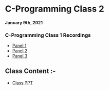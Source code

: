 # C-Programming Class 2

#### January 9th, 2021

### C-Programming Class 1 Recordings
- [Panel 1](https://drive.google.com/file/d/1AkjpNa4u0YluPhYxERCKsgSlNNmucsX2/view?usp=sharing)
- [Panel 2](https://drive.google.com/file/d/1jiMX_1jOjbLSUbhATHLFeVS5CTIFppAU/view?usp=sharing)
- [Panel 3](https://drive.google.com/file/d/1SkhPpdOijk6eEjm5ADIo5CQgsOUfc-Qr/view?usp=sharing)

## Class Content :-
- [Class PPT](./CC_FirstYe_Class2.pdf)